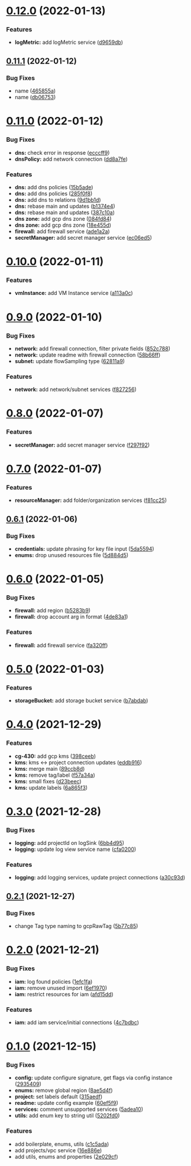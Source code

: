 # [0.12.0](https://gitlab.com/auto-cloud/cloudgraph/provider/cloudgraph-provider-gcp/compare/0.11.1...0.12.0) (2022-01-13)


### Features

* **logMetric:** add logMetric service ([d9659db](https://gitlab.com/auto-cloud/cloudgraph/provider/cloudgraph-provider-gcp/commit/d9659dbce2da19383fad9e5a3865ec28708788aa))

## [0.11.1](https://gitlab.com/auto-cloud/cloudgraph/provider/cloudgraph-provider-gcp/compare/0.11.0...0.11.1) (2022-01-12)


### Bug Fixes

* name ([465855a](https://gitlab.com/auto-cloud/cloudgraph/provider/cloudgraph-provider-gcp/commit/465855a3a1a44230f957cbe5dd1b42fa04915a76))
* name ([db06753](https://gitlab.com/auto-cloud/cloudgraph/provider/cloudgraph-provider-gcp/commit/db06753e1ae714dd40467579b8cf61d5f204b7d1))

# [0.11.0](https://gitlab.com/auto-cloud/cloudgraph/provider/cloudgraph-provider-gcp/compare/0.10.0...0.11.0) (2022-01-12)


### Bug Fixes

* **dns:** check error in response ([ecccff9](https://gitlab.com/auto-cloud/cloudgraph/provider/cloudgraph-provider-gcp/commit/ecccff9bc7f467a829418e2c1a4dd5df6b0dddf1))
* **dnsPolicy:** add network connection ([dd8a7fe](https://gitlab.com/auto-cloud/cloudgraph/provider/cloudgraph-provider-gcp/commit/dd8a7fec7cb058f8e04f2eb0bf634a1b443f0f05))


### Features

* **dns:** add dns policies ([15b5ade](https://gitlab.com/auto-cloud/cloudgraph/provider/cloudgraph-provider-gcp/commit/15b5adeef19491b6b104ce63bc9f6130fb10229c))
* **dns:** add dns policies ([285f0f8](https://gitlab.com/auto-cloud/cloudgraph/provider/cloudgraph-provider-gcp/commit/285f0f8c27428513db2bc07e2b0e52d9076d51c0))
* **dns:** add dns to relations ([9d1bb1d](https://gitlab.com/auto-cloud/cloudgraph/provider/cloudgraph-provider-gcp/commit/9d1bb1db85f99b9edc28928fbcea835e1c473ee3))
* **dns:** rebase main and updates ([b1374e4](https://gitlab.com/auto-cloud/cloudgraph/provider/cloudgraph-provider-gcp/commit/b1374e4e5b1da8f00e2d155c17082e32968c30cb))
* **dns:** rebase main and updates ([387c10a](https://gitlab.com/auto-cloud/cloudgraph/provider/cloudgraph-provider-gcp/commit/387c10af4d55862204720e18abefd9b4b8e9baaa))
* **dns zone:** add gcp dns zone ([084fd84](https://gitlab.com/auto-cloud/cloudgraph/provider/cloudgraph-provider-gcp/commit/084fd846836a712bc6fb1dc1dc813ec82a31e5d3))
* **dns zone:** add gcp dns zone ([18e455d](https://gitlab.com/auto-cloud/cloudgraph/provider/cloudgraph-provider-gcp/commit/18e455d45e94a403cded83ddec8bfa55b32e8e79))
* **firewall:** add firewall service ([ade1a2a](https://gitlab.com/auto-cloud/cloudgraph/provider/cloudgraph-provider-gcp/commit/ade1a2a556c6daaa9a290a29d595447a842f9846))
* **secretManager:** add secret manager service ([ec06ed5](https://gitlab.com/auto-cloud/cloudgraph/provider/cloudgraph-provider-gcp/commit/ec06ed58a83314198dead3bb641dfb5f0967c075))

# [0.10.0](https://gitlab.com/auto-cloud/cloudgraph/provider/cloudgraph-provider-gcp/compare/0.9.0...0.10.0) (2022-01-11)


### Features

* **vmInstance:** add VM Instance service ([a113a0c](https://gitlab.com/auto-cloud/cloudgraph/provider/cloudgraph-provider-gcp/commit/a113a0c8b9708f8dea1531072ab9eede80ee40fa))

# [0.9.0](https://gitlab.com/auto-cloud/cloudgraph/provider/cloudgraph-provider-gcp/compare/0.8.0...0.9.0) (2022-01-10)


### Bug Fixes

* **network:** add firewall connection, filter private fields ([852c788](https://gitlab.com/auto-cloud/cloudgraph/provider/cloudgraph-provider-gcp/commit/852c78891acb14199f22ade79825227f536d3145))
* **network:** update readme with firewall connection ([58b66ff](https://gitlab.com/auto-cloud/cloudgraph/provider/cloudgraph-provider-gcp/commit/58b66ff56067824c3c105ee014df76b953df1312))
* **subnet:** update flowSampling type ([62811a9](https://gitlab.com/auto-cloud/cloudgraph/provider/cloudgraph-provider-gcp/commit/62811a960e481ac7a4c46d8543d03f0ec62c1dc0))


### Features

* **network:** add network/subnet services ([f827256](https://gitlab.com/auto-cloud/cloudgraph/provider/cloudgraph-provider-gcp/commit/f8272566db2a0602de2a37d4907a154625795b6d))

# [0.8.0](https://gitlab.com/auto-cloud/cloudgraph/provider/cloudgraph-provider-gcp/compare/0.7.0...0.8.0) (2022-01-07)


### Features

* **secretManager:** add secret manager service ([f297f92](https://gitlab.com/auto-cloud/cloudgraph/provider/cloudgraph-provider-gcp/commit/f297f928a9125e7c7973bfdd142a1e79b02465a7))

# [0.7.0](https://gitlab.com/auto-cloud/cloudgraph/provider/cloudgraph-provider-gcp/compare/0.6.1...0.7.0) (2022-01-07)


### Features

* **resourceManager:** add folder/organization services ([f81cc25](https://gitlab.com/auto-cloud/cloudgraph/provider/cloudgraph-provider-gcp/commit/f81cc25d94aa3024a1cae8e919a8d4027ea5be82))

## [0.6.1](https://gitlab.com/auto-cloud/cloudgraph/provider/cloudgraph-provider-gcp/compare/0.6.0...0.6.1) (2022-01-06)


### Bug Fixes

* **credentials:** update phrasing for key file input ([5da5594](https://gitlab.com/auto-cloud/cloudgraph/provider/cloudgraph-provider-gcp/commit/5da55949e4768f7beba5657d4a6ca19d811e531a))
* **enums:** drop unused resources file ([5d884d5](https://gitlab.com/auto-cloud/cloudgraph/provider/cloudgraph-provider-gcp/commit/5d884d50d2438dc24b22e1f8e7036dfa361aaf8d))

# [0.6.0](https://gitlab.com/auto-cloud/cloudgraph/provider/cloudgraph-provider-gcp/compare/0.5.0...0.6.0) (2022-01-05)


### Bug Fixes

* **firewall:** add region ([b5283b9](https://gitlab.com/auto-cloud/cloudgraph/provider/cloudgraph-provider-gcp/commit/b5283b9ba55dc7c1cb99b57c76384d616f8be376))
* **firewall:** drop account arg in format ([4de83a1](https://gitlab.com/auto-cloud/cloudgraph/provider/cloudgraph-provider-gcp/commit/4de83a1e3d25bfa8b8cd5737cc5758fb5c056deb))


### Features

* **firewall:** add firewall service ([fa320ff](https://gitlab.com/auto-cloud/cloudgraph/provider/cloudgraph-provider-gcp/commit/fa320ff88babf73058bd41f135c38879196da34f))

# [0.5.0](https://gitlab.com/auto-cloud/cloudgraph/provider/cloudgraph-provider-gcp/compare/0.4.0...0.5.0) (2022-01-03)


### Features

* **storageBucket:** add storage bucket service ([b7abdab](https://gitlab.com/auto-cloud/cloudgraph/provider/cloudgraph-provider-gcp/commit/b7abdab2b1b3982c0149e36980bad733d1c4d73b))

# [0.4.0](https://gitlab.com/auto-cloud/cloudgraph/provider/cloudgraph-provider-gcp/compare/0.3.0...0.4.0) (2021-12-29)


### Features

* **cg-430:** add gcp kms ([398ceeb](https://gitlab.com/auto-cloud/cloudgraph/provider/cloudgraph-provider-gcp/commit/398ceeb42bff3ddaa106e293b21b908f70eca419))
* **kms:** kms <-> project connection updates ([eddb916](https://gitlab.com/auto-cloud/cloudgraph/provider/cloudgraph-provider-gcp/commit/eddb916425081ce214d75fb7d46e64eb8a2c16ab))
* **kms:** merge main ([89ccb8d](https://gitlab.com/auto-cloud/cloudgraph/provider/cloudgraph-provider-gcp/commit/89ccb8d59e9de3eee67822ea9e88c8b811194777))
* **kms:** remove tag/label ([f57a34a](https://gitlab.com/auto-cloud/cloudgraph/provider/cloudgraph-provider-gcp/commit/f57a34a6e46873fb185a3d142e84fe5431a15fb4))
* **kms:** small fixes ([d23beec](https://gitlab.com/auto-cloud/cloudgraph/provider/cloudgraph-provider-gcp/commit/d23beece2bf60b0f0004103f5268f579b722f0dd))
* **kms:** update labels ([6a865f3](https://gitlab.com/auto-cloud/cloudgraph/provider/cloudgraph-provider-gcp/commit/6a865f313442148b3cf503c932ccb6995f62be40))

# [0.3.0](https://gitlab.com/auto-cloud/cloudgraph/provider/cloudgraph-provider-gcp/compare/0.2.1...0.3.0) (2021-12-28)


### Bug Fixes

* **logging:** add projectId on logSink ([6bb4d95](https://gitlab.com/auto-cloud/cloudgraph/provider/cloudgraph-provider-gcp/commit/6bb4d95fc7e67b0fa73296d2836a43bb0cd7f392))
* **logging:** update log view service name ([cfa0200](https://gitlab.com/auto-cloud/cloudgraph/provider/cloudgraph-provider-gcp/commit/cfa020014f606e8e12517c2d52ecfa93d5d7ee50))


### Features

* **logging:** add logging services, update project connections ([a30c93d](https://gitlab.com/auto-cloud/cloudgraph/provider/cloudgraph-provider-gcp/commit/a30c93d712bb75ecdc6dd456416c1280cedc13a5))

## [0.2.1](https://gitlab.com/auto-cloud/cloudgraph/provider/cloudgraph-provider-gcp/compare/0.2.0...0.2.1) (2021-12-27)


### Bug Fixes

* change Tag type naming to gcpRawTag ([5b77c85](https://gitlab.com/auto-cloud/cloudgraph/provider/cloudgraph-provider-gcp/commit/5b77c85ac1836fe10d17ac669013316e2dd0a4ca))

# [0.2.0](https://gitlab.com/auto-cloud/cloudgraph/provider/cloudgraph-provider-gcp/compare/0.1.0...0.2.0) (2021-12-21)


### Bug Fixes

* **iam:** log found policies ([1efc1fa](https://gitlab.com/auto-cloud/cloudgraph/provider/cloudgraph-provider-gcp/commit/1efc1fae362e42a85b80f5ba5a40724c6d54f9d0))
* **iam:** remove unused import ([6ef1970](https://gitlab.com/auto-cloud/cloudgraph/provider/cloudgraph-provider-gcp/commit/6ef19703bc9967ba06755d1f285a32ebcc009104))
* **iam:** restrict resources for iam ([afd15dd](https://gitlab.com/auto-cloud/cloudgraph/provider/cloudgraph-provider-gcp/commit/afd15ddc094c8ad5f6448256b5a3db2c3c4ea543))


### Features

* **iam:** add iam service/initial connections ([4c7bdbc](https://gitlab.com/auto-cloud/cloudgraph/provider/cloudgraph-provider-gcp/commit/4c7bdbc52458ab24e1ca334b872b0ced89cd088c))

# [0.1.0](https://gitlab.com/auto-cloud/cloudgraph/provider/cloudgraph-provider-gcp/compare/0.0.0...0.1.0) (2021-12-15)


### Bug Fixes

* **config:** update configure signature, get flags via config instance ([2935409](https://gitlab.com/auto-cloud/cloudgraph/provider/cloudgraph-provider-gcp/commit/2935409471c8085fc32aa4b178466a64a2e2579d))
* **enums:** remove global region ([8ae5d4f](https://gitlab.com/auto-cloud/cloudgraph/provider/cloudgraph-provider-gcp/commit/8ae5d4fb6eb06a2aee688adad60bdbf5eecff306))
* **project:** set labels default ([315aedf](https://gitlab.com/auto-cloud/cloudgraph/provider/cloudgraph-provider-gcp/commit/315aedfa46462f6d1af46f169017a5ae6cf8f3b0))
* **readme:** update config example ([60ef5f9](https://gitlab.com/auto-cloud/cloudgraph/provider/cloudgraph-provider-gcp/commit/60ef5f929c173e741b62ec5fc7d4fa69931a6041))
* **services:** comment unsupported services ([5adea10](https://gitlab.com/auto-cloud/cloudgraph/provider/cloudgraph-provider-gcp/commit/5adea1036359d5c0e464ca30751956bce29d9fd1))
* **utils:** add enum key to string util ([5202fd0](https://gitlab.com/auto-cloud/cloudgraph/provider/cloudgraph-provider-gcp/commit/5202fd0c50c7857a9fae5a99cf8e58542f485a8a))


### Features

* add boilerplate, enums, utils ([c1c5ada](https://gitlab.com/auto-cloud/cloudgraph/provider/cloudgraph-provider-gcp/commit/c1c5adadd2269dd3ff4f9ef40edb7b0532710c43))
* add projects/vpc service ([16e886e](https://gitlab.com/auto-cloud/cloudgraph/provider/cloudgraph-provider-gcp/commit/16e886eec62978b633d12b672ef8033dfe54b6c1))
* add utils, enums and properties ([2e029cf](https://gitlab.com/auto-cloud/cloudgraph/provider/cloudgraph-provider-gcp/commit/2e029cfc312d04f4bb56e05200b9a4758c2964f2))
